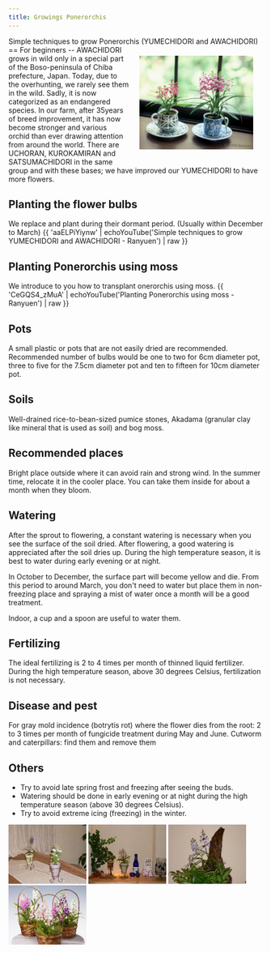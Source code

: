 ```yaml
---
title: Growings Ponerorchis
---
```

<link rel="stylesheet" href="/assets/stylesheets/ponerorchis.css" />
Simple techniques to grow Ponerorchis (YUMECHIDORI and AWACHIDORI)
==
For beginners
--
<img src="/assets/images/growings_b1.jpg" width="225" height="185" align="right" style="margin: 20px 20px;" alt="Ponerorchis suzukiana and its hybrids (YUMECHIDORI and AWACHIDORI) - Ranyuen" />
AWACHIDORI grows in wild only in a special part of the Boso-peninsula of Chiba prefecture, Japan. Today, due to the overhunting, we rarely see them in the wild. Sadly, it is now categorized as an endangered species. In our farm, after 35years of breed improvement, it has now become stronger and various orchid than ever drawing attention from around the world.  There are UCHORAN, KUROKAMIRAN and SATSUMACHIDORI in the same group and with these bases; we have improved our YUMECHIDORI to have more flowers.

Planting the flower bulbs
--
We replace and plant during their dormant period. (Usually within December to March)
{{ 'aaELPiYiynw' | echoYouTube('Simple techniques to grow YUMECHIDORI and AWACHIDORI - Ranyuen') | raw }}

Planting Ponerorchis using moss
--
We introduce to you how to transplant onerorchis using moss.
{{ 'CeGQS4_zMuA' | echoYouTube('Planting Ponerorchis using moss - Ranyuen') | raw }}

Pots
--
A small plastic or pots that are not easily dried are recommended. Recommended number of bulbs would be one to two for 6cm diameter pot, three to five for the 7.5cm diameter pot and ten to fifteen for 10cm diameter pot.

Soils
--
Well-drained rice-to-bean-sized pumice stones, Akadama (granular clay like mineral that is used as soil) and bog moss.

Recommended places
--
Bright place outside where it can avoid rain and strong wind. In the summer time, relocate it in the cooler place. You can take them inside for about a month when they bloom.

Watering
--
After the sprout to flowering, a constant watering is necessary when you see the surface of the soil dried. After flowering, a good watering is appreciated after the soil dries up. During the high temperature season, it is best to water during early evening or at night.

In October to December, the surface part will become yellow and die. From this period to around March, you don't need to water but place them in non-freezing place and spraying a mist of water once a month will be a good treatment.

Indoor, a cup and a spoon are useful to water them.

Fertilizing
--
The ideal fertilizing is 2 to 4 times per month of thinned liquid fertilizer. During the high temperature season, above 30 degrees Celsius, fertilization is not necessary.

Disease and pest
--
For gray mold incidence (botrytis rot) where the flower dies from the root: 2 to 3 times per month of fungicide treatment during May and June. Cutworm and caterpillars: find them and remove them

Others
--
- Try to avoid late spring frost and freezing after seeing the buds.
- Watering should be done in early evening or at night during the high temperature season (above 30 degrees Celsius).
- Try to avoid extreme icing (freezing) in the winter.

<img id="image2" src="/assets/images/growings_a2.jpg" width="154" alt="Ponerorchis suzukiana and its hybrids (YUMECHIDORI and AWACHIDORI) - Ranyuen" />
<img id="image3" src="/assets/images/growings_a3.jpg" width="154" alt="Ponerorchis suzukiana and its hybrids (YUMECHIDORI and AWACHIDORI) - Ranyuen" />
<img id="image4" src="/assets/images/growings_a4.jpg" width="154" alt="Ponerorchis suzukiana and its hybrids (YUMECHIDORI and AWACHIDORI) - Ranyuen" />
<img id="image5" src="/assets/images/growings_a5.jpg" width="154" alt="Ponerorchis suzukiana and its hybrids (YUMECHIDORI and AWACHIDORI) - Ranyuen" />
